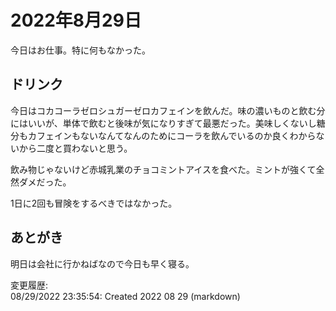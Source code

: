 # 2022年8月29日

今日はお仕事。特に何もなかった。

## ドリンク

今日はコカコーラゼロシュガーゼロカフェインを飲んだ。味の濃いものと飲む分にはいいが、単体で飲むと後味が気になりすぎて最悪だった。美味しくないし糖分もカフェインもないなんてなんのためにコーラを飲んでいるのか良くわからないから二度と買わないと思う。

飲み物じゃないけど赤城乳業のチョコミントアイスを食べた。ミントが強くて全然ダメだった。

1日に2回も冒険をするべきではなかった。

## あとがき

明日は会社に行かねばなので今日も早く寝る。

変更履歴:  
08/29/2022 23:35:54: Created 2022 08 29 (markdown)  
